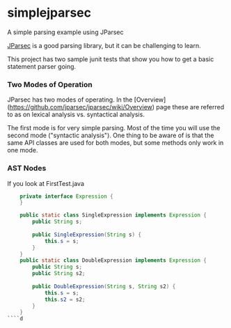 # simplejparsec
A simple parsing example using JParsec

[JParsec](https://github.com/jparsec/jparsec) is a good parsing library, but it can be challenging to learn.

This project has two sample junit tests that show you how to get a basic statement parser going.

### Two Modes of Operation

JParsec has two modes of operating.  In the [Overview] (https://github.com/jparsec/jparsec/wiki/Overview) page these are referred to as
on lexical analysis vs. syntactical analysis.

The first mode is for very simple parsing.  Most of the time you will use the second mode ("syntactic analysis").  One thing to be aware
of is that the same API classes are used for both modes, but some methods only work in one mode.

### AST Nodes
If you look at FirstTest.java

```java
	private interface Expression {
	}

	public static class SingleExpression implements Expression {
		public String s;
		
		public SingleExpression(String s) {
			this.s = s;
		}
	}
	public static class DoubleExpression implements Expression {
		public String s;
		public String s2;
		
		public DoubleExpression(String s, String s2) {
			this.s = s;
			this.s2 = s2;
		}
	}
````d
